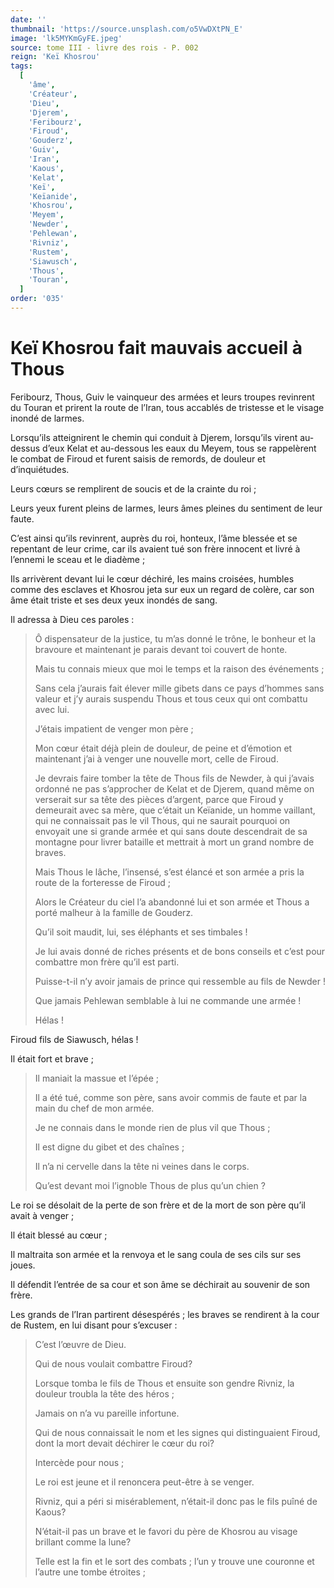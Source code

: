```yaml
---
date: ''
thumbnail: 'https://source.unsplash.com/o5VwDXtPN_E'
image: 'lk5MYKmGyFE.jpeg'
source: tome III - livre des rois - P. 002
reign: 'Keï Khosrou'
tags:
  [
    'âme',
    'Créateur',
    'Dieu',
    'Djerem',
    'Feribourz',
    'Firoud',
    'Gouderz',
    'Guiv',
    'Iran',
    'Kaous',
    'Kelat',
    'Keï',
    'Keïanide',
    'Khosrou',
    'Meyem',
    'Newder',
    'Pehlewan',
    'Rivniz',
    'Rustem',
    'Siawusch',
    'Thous',
    'Touran',
  ]
order: '035'
---
```


# Keï Khosrou fait mauvais accueil à Thous

Feribourz, Thous, Guiv le vainqueur des armées et leurs troupes revinrent du Touran et prirent la route de l’Iran, tous accablés de tristesse et le visage inondé de larmes.

Lorsqu’ils atteignirent le chemin qui conduit à Djerem, lorsqu’ils virent au-dessus d’eux Kelat et au-dessous les eaux du Meyem, tous se rappelèrent le combat de Firoud et furent saisis de remords, de douleur et d’inquiétudes.

Leurs cœurs se remplirent de soucis et de la crainte du roi ;

Leurs yeux furent pleins de larmes, leurs âmes pleines du sentiment de leur faute.

C’est ainsi qu’ils revinrent, auprès du roi, honteux, l’âme blessée et se repentant de leur crime, car ils avaient tué son frère innocent et livré à l’ennemi le sceau et le diadème ;

Ils arrivèrent devant lui le cœur déchiré, les mains croisées, humbles comme des esclaves et Khosrou jeta sur eux un regard de colère, car son âme était triste et ses deux yeux inondés de sang.

Il adressa à Dieu ces paroles :

> Ô dispensateur de la justice, tu m’as donné le trône, le bonheur et la bravoure et maintenant je parais devant toi couvert de honte.
>
> Mais tu connais mieux que moi le temps et la raison des événements ;
>
> Sans cela j’aurais fait élever mille gibets dans ce pays d’hommes sans valeur et j’y aurais suspendu Thous et tous ceux qui ont combattu avec lui.
>
> J’étais impatient de venger mon père ;
>
> Mon cœur était déjà plein de douleur, de peine et d’émotion et maintenant j’ai à venger une nouvelle mort, celle de Firoud.
>
> Je devrais faire tomber la tête de Thous fils de Newder, à qui j’avais ordonné ne pas s’approcher de Kelat et de Djerem, quand même on verserait sur sa tête des pièces d’argent, parce que Firoud y demeurait avec sa mère, que c’était un Keïanide, un homme vaillant, qui ne connaissait pas le vil Thous, qui ne saurait pourquoi on envoyait une si grande armée et qui sans doute descendrait de sa montagne pour livrer bataille et mettrait à mort un grand nombre de braves.
>
> Mais Thous le lâche, l’insensé, s’est élancé et son armée a pris la route de la forteresse de Firoud ;
>
> Alors le Créateur du ciel l’a abandonné lui et son armée et Thous a porté malheur à la famille de Gouderz.
>
> Qu’il soit maudit, lui, ses éléphants et ses timbales !
>
> Je lui avais donné de riches présents et de bons conseils et c’est pour combattre mon frère qu’il est parti.
>
> Puisse-t-il n’y avoir jamais de prince qui ressemble au fils de Newder !
>
> Que jamais Pehlewan semblable à lui ne commande une armée !
>
> Hélas !

Firoud fils de Siawusch, hélas !

Il était fort et brave ;
>
> Il maniait la massue et l’épée ;
>
> Il a été tué, comme son père, sans avoir commis de faute et par la main du chef de mon armée.
>
> Je ne connais dans le monde rien de plus vil que Thous ;
>
> Il est digne du gibet et des chaînes ;
>
> Il n’a ni cervelle dans la tête ni veines dans le corps.
>
> Qu’est devant moi l’ignoble Thous de plus qu’un chien ?

Le roi se désolait de la perte de son frère et de la mort de son père qu’il avait à venger ;

Il était blessé au cœur ;

Il maltraita son armée et la renvoya et le sang coula de ses cils sur ses joues.

Il défendit l’entrée de sa cour et son âme se déchirait au souvenir de son frère.

Les grands de l’Iran partirent désespérés ; les braves se rendirent à la cour de Rustem, en lui disant pour s’excuser :

> C’est l’œuvre de Dieu.
>
> Qui de nous voulait combattre Firoud?
>
> Lorsque tomba le fils de Thous et ensuite son gendre Rivniz, la douleur troubla la tête des héros ;
>
> Jamais on n’a vu pareille infortune.
>
> Qui de nous connaissait le nom et les signes qui distinguaient Firoud, dont la mort devait déchirer le cœur du roi?
>
> Intercède pour nous ;
>
> Le roi est jeune et il renoncera peut-être à se venger.
>
> Rivniz, qui a péri si misérablement, n’était-il donc pas le fils puîné de Kaous?
>
> N’était-il pas un brave et le favori du père de Khosrou au visage brillant comme la lune?
>
> Telle est la fin et le sort des combats ; l’un y trouve une couronne et l’autre une tombe étroites ;
